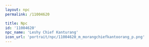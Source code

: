 ```yaml
---
layout: npc
permalink: /11004620

title: Npc
id: '11004620'
npc_name: 'Leshy Chief Kanturang'
icon_url: 'portrait/npc/11004620_m_morangchiefkantoorang_p.png'
---
```

